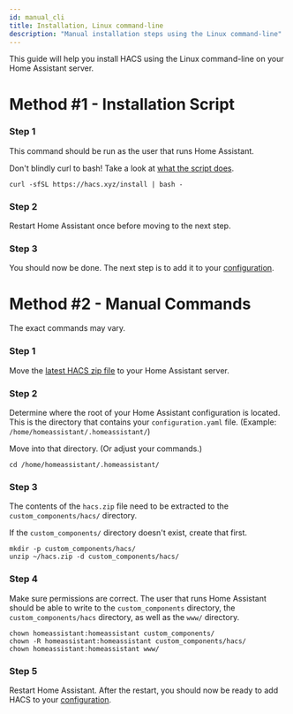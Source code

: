 ```yaml
---
id: manual_cli
title: Installation, Linux command-line
description: "Manual installation steps using the Linux command-line"
---
```


This guide will help you install HACS using the Linux command-line on your Home Assistant server.

# Method #1 - Installation Script

### Step 1

This command should be run as the user that runs Home Assistant.

Don't blindly curl to bash! Take a look at [what the script does](https://hacs.xyz/install).

```
curl -sfSL https://hacs.xyz/install | bash -
```

### Step 2

Restart Home Assistant once before moving to the next step.

### Step 3

You should now be done. The next step is to add it to your [configuration](configuration/start.md).

# Method #2 - Manual Commands

The exact commands may vary.

### Step 1

Move the [latest HACS zip file](https://github.com/hacs/integration/releases/latest/download/hacs.zip) to your Home Assistant server.

### Step 2

Determine where the root of your Home Assistant configuration is located. This is the directory that contains your `configuration.yaml` file. (Example: `/home/homeassistant/.homeassistant/`)

Move into that directory. (Or adjust your commands.)

```
cd /home/homeassistant/.homeassistant/
````

### Step 3

The contents of the `hacs.zip` file need to be extracted to the `custom_components/hacs/` directory.

If the `custom_components/` directory doesn't exist, create that first.

```
mkdir -p custom_components/hacs/
unzip ~/hacs.zip -d custom_components/hacs/
````

### Step 4

Make sure permissions are correct. The user that runs Home Assistant should be able to write to the `custom_components` directory, the `custom_components/hacs` directory, as well as the `www/` directory.

```
chown homeassistant:homeassistant custom_components/
chown -R homeassistant:homeassistant custom_components/hacs/
chown homeassistant:homeassistant www/
````

### Step 5

Restart Home Assistant. After the restart, you should now be ready to add HACS to your [configuration](configuration/start.md).
